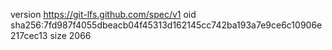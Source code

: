 version https://git-lfs.github.com/spec/v1
oid sha256:7fd987f4055dbeacb04f45313d162145cc742ba193a7e9ce6c10906e217cec13
size 2066
